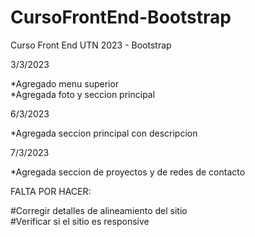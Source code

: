 # CursoFrontEnd-Bootstrap
Curso Front End UTN 2023 - Bootstrap

3/3/2023

*Agregado menu superior  
*Agregada foto y seccion principal

6/3/2023

*Agregada seccion principal con descripcion  

7/3/2023

*Agregada seccion de proyectos y de redes de contacto  

FALTA POR HACER:  

#Corregir detalles de alineamiento del sitio  
#Verificar si el sitio es responsive  


